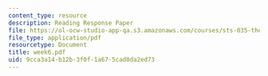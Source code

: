 ```yaml
---
content_type: resource
description: Reading Response Paper
file: https://ol-ocw-studio-app-qa.s3.amazonaws.com/courses/sts-035-the-history-of-computing-spring-2004/9cca3a14b12b3f0f1a675cad0da2ed73_week6.pdf
file_type: application/pdf
resourcetype: Document
title: week6.pdf
uid: 9cca3a14-b12b-3f0f-1a67-5cad0da2ed73
---
```

